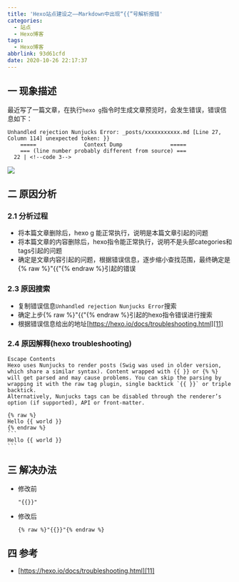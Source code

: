 ```yaml
---
title: 'Hexo站点建设之——Markdown中出现“{{”号解析报错'
categories:
  - 站点
  - Hexo博客
tags:
  - Hexo博客
abbrlink: 93d61cfd
date: 2020-10-26 22:17:37
---
```

## 一 现象描述

最近写了一篇文章，在执行`hexo g`指令时生成文章预览时，会发生错误，错误信息如下：

```
Unhandled rejection Nunjucks Error: _posts/xxxxxxxxxxx.md [Line 27, Column 114] unexpected token: }}
    =====               Context Dump               =====
    === (line number probably different from source) ===
  22 | <!--code￼3-->
```

<!--more-->

![][1]

## 二 原因分析

### 2.1 分析过程

* 将本篇文章删除后，hexo g 能正常执行，说明是本篇文章引起的问题
* 将本篇文章的内容删除后，hexo指令能正常执行，说明不是头部categories和tags引起的问题
* 确定是文章内容引起的问题，根据错误信息，逐步缩小查找范围，最终确定是{% raw %}"{{"{% endraw %}引起的错误

### 2.3 原因搜索

* 复制错误信息`Unhandled rejection Nunjucks Error`搜索
* 确定上步{% raw %}"{{"{% endraw %}引起的hexo指令错误进行搜索
* 根据错误信息给出的地址[https://hexo.io/docs/troubleshooting.html][11]

### 2.4 原因解释(hexo troubleshooting)

```
Escape Contents
Hexo uses Nunjucks to render posts (Swig was used in older version, which share a similar syntax). Content wrapped with {{ }} or {% %} will get parsed and may cause problems. You can skip the parsing by wrapping it with the raw tag plugin, single backtick `{{ }}` or triple backtick.
Alternatively, Nunjucks tags can be disabled through the renderer’s option (if supported), API or front-matter.

{% raw %}
Hello {{ world }}
{% endraw %}
​```
Hello {{ world }}
​```
```

## 三 解决办法

* 修改前

  ```
  "{{}}"
  ```

* 修改后

  ```
  {% raw %}"{{}}"{% endraw %}
  ```

## 四 参考

* [https://hexo.io/docs/troubleshooting.html][11]



[1]:https://raw.githubusercontent.com/PGzxc/CDN/master/blog-hexo/hexo-error-unhandled-nunjucks-info.png
[11]:https://hexo.io/docs/troubleshooting.html